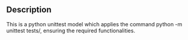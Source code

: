 Description
------------
This is a python unittest model which applies the command python -m unittest tests/, ensuring the required functionalities.
